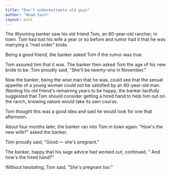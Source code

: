 ```yaml
---
title: "Don't underestimate old guys"
author: "Noam Sain"
layout: post
---
```


The Wyoming banker saw his old friend Tom, an 80-year-old rancher, in town. Tom had lost his wife a year or so before and rumor had it that he was marrying a "mail order" bride.

Being a good friend, the banker asked Tom if the rumor was true.

Tom assured him that it was. The banker then asked Tom the age of his new bride to be. Tom proudly said, "She'll be twenty-one in November."

Now the banker, being the wise man that he was, could see that the sexual appetite of a young woman could not be satisfied by an 80-year-old man. Wanting his old friend's remaining years to be happy, the banker tactfully suggested that Tom should consider getting a hired hand to help him out on the ranch, knowing nature would take its own course.

Tom thought this was a good idea and said he would look for one that afternoon.

About four months later, the banker ran into Tom in town again. "How's the new wife?" asked the banker.

Tom proudly said, "Good — she's pregnant."

The banker, happy that his sage advice had worked out, continued, " And how's the hired hand?"

Without hesitating, Tom said, "She's pregnant too."